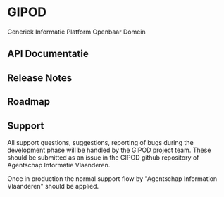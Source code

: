 # GIPOD
Generiek Informatie Platform Openbaar Domein


## API Documentatie

## Release Notes

## Roadmap

## Support

All support questions, suggestions, reporting of bugs during the development phase will be handled by the GIPOD project team. 
These should be submitted as an issue in the GIPOD github repository of Agentschap Informatie Vlaanderen.

Once in production the normal support flow by "Agentschap Information Vlaanderen" should be applied.